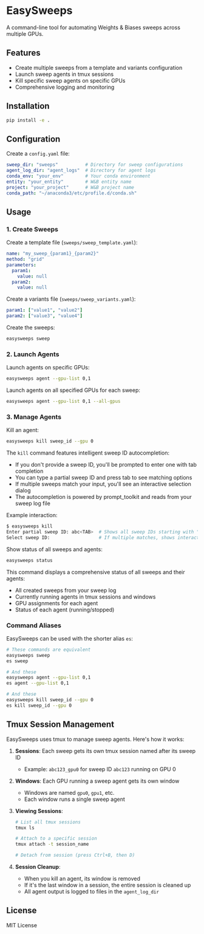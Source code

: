 # EasySweeps

A command-line tool for automating Weights & Biases sweeps across multiple GPUs.

## Features

- Create multiple sweeps from a template and variants configuration
- Launch sweep agents in tmux sessions
- Kill specific sweep agents on specific GPUs
- Comprehensive logging and monitoring

## Installation

```bash
pip install -e .
```

## Configuration

Create a `config.yaml` file:

```yaml
sweep_dir: "sweeps"          # Directory for sweep configurations
agent_log_dir: "agent_logs"  # Directory for agent logs
conda_env: "your_env"        # Your conda environment
entity: "your_entity"        # W&B entity name
project: "your_project"      # W&B project name
conda_path: "~/anaconda3/etc/profile.d/conda.sh"
```

## Usage

### 1. Create Sweeps

Create a template file (`sweeps/sweep_template.yaml`):
```yaml
name: "my_sweep_{param1}_{param2}"
method: "grid"
parameters:
  param1:
    value: null
  param2:
    value: null
```

Create a variants file (`sweeps/sweep_variants.yaml`):
```yaml
param1: ["value1", "value2"]
param2: ["value3", "value4"]
```

Create the sweeps:
```bash
easysweeps sweep
```

### 2. Launch Agents

Launch agents on specific GPUs:
```bash
easysweeps agent --gpu-list 0,1 
```

Launch agents on all specified GPUs for each sweep:
```bash
easysweeps agent --gpu-list 0,1 --all-gpus
```

### 3. Manage Agents

Kill an agent:
```bash
easysweeps kill sweep_id --gpu 0
```

The `kill` command features intelligent sweep ID autocompletion:
- If you don't provide a sweep ID, you'll be prompted to enter one with tab completion
- You can type a partial sweep ID and press tab to see matching options
- If multiple sweeps match your input, you'll see an interactive selection dialog
- The autocompletion is powered by prompt_toolkit and reads from your sweep log file

Example interaction:
```bash
$ easysweeps kill
Enter partial sweep ID: abc<TAB>  # Shows all sweep IDs starting with "abc"
Select sweep ID:                  # If multiple matches, shows interactive dialog
```

Show status of all sweeps and agents:
```bash
easysweeps status
```

This command displays a comprehensive status of all sweeps and their agents:
- All created sweeps from your sweep log
- Currently running agents in tmux sessions and windows
- GPU assignments for each agent
- Status of each agent (running/stopped)


### Command Aliases

EasySweeps can be used with the shorter alias `es`:
```bash
# These commands are equivalent
easysweeps sweep
es sweep

# And these
easysweeps agent --gpu-list 0,1
es agent --gpu-list 0,1

# And these
easysweeps kill sweep_id --gpu 0
es kill sweep_id --gpu 0
```

## Tmux Session Management

EasySweeps uses tmux to manage sweep agents. Here's how it works:

1. **Sessions**: Each sweep gets its own tmux session named after its sweep ID
   - Example: `abc123_gpu0` for sweep ID `abc123` running on GPU 0

2. **Windows**: Each GPU running a sweep agent gets its own window
   - Windows are named `gpu0`, `gpu1`, etc.
   - Each window runs a single sweep agent

3. **Viewing Sessions**:
   ```bash
   # List all tmux sessions
   tmux ls
   
   # Attach to a specific session
   tmux attach -t session_name
   
   # Detach from session (press Ctrl+B, then D)
   ```

4. **Session Cleanup**:
   - When you kill an agent, its window is removed
   - If it's the last window in a session, the entire session is cleaned up
   - All agent output is logged to files in the `agent_log_dir`

## License

MIT License 